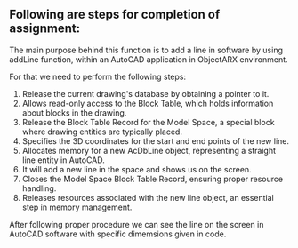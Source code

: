 ## Following are steps for completion of assignment:
The main purpose behind this function is to add a line in software by using addLine function, within an AutoCAD application in ObjectARX environment.

For that we need to perform the following steps:
1) Release the current drawing's database by obtaining a pointer to it.
2) Allows read-only access to the Block Table, which holds information about blocks in the drawing.
3) Release the Block Table Record for the Model Space, a special block where drawing entities are typically placed.
4) Specifies the 3D coordinates for the start and end points of the new line.
5) Allocates memory for a new AcDbLine object, representing a straight line entity in AutoCAD.
6) It will add a new line in the space and shows us on the screen.
7) Closes the Model Space Block Table Record, ensuring proper resource handling.
8) Releases resources associated with the new line object, an essential step in memory management.

After following proper procedure we can see the line on the screen in AutoCAD software with specific dimemsions given in code.
